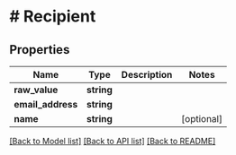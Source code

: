 # # Recipient

## Properties

Name | Type | Description | Notes
------------ | ------------- | ------------- | -------------
**raw_value** | **string** |  |
**email_address** | **string** |  |
**name** | **string** |  | [optional]

[[Back to Model list]](../../README#models) [[Back to API list]](../../README#endpoints) [[Back to README]](../../README)
